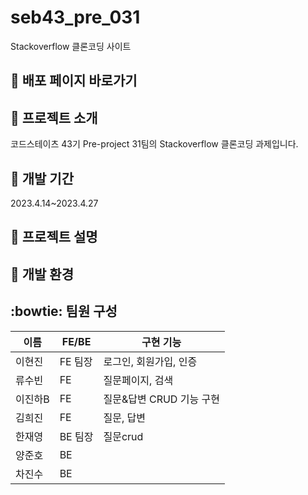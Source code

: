 # seb43_pre_031
Stackoverflow 클론코딩 사이트

## :pushpin: 배포 페이지 바로가기

## :paperclip: 프로젝트 소개
코드스테이츠 43기 Pre-project 31팀의 Stackoverflow 클론코딩 과제입니다.

## :calendar:  개발 기간 

2023.4.14~2023.4.27

## :page_facing_up: 프로젝트 설명


## :rocket: 개발 환경


## :bowtie: 팀원 구성

|이름|FE/BE|구현 기능|
|------|---|---|
|이현진|FE 팀장|로그인, 회원가입, 인증|
|류수빈|FE|질문페이지, 검색|
|이진하B|FE|질문&답변 CRUD 기능 구현|
|김희진|FE|질문, 답변|
|한재영|BE 팀장| 질문crud|
|양준호|BE||
|차진수|BE||
